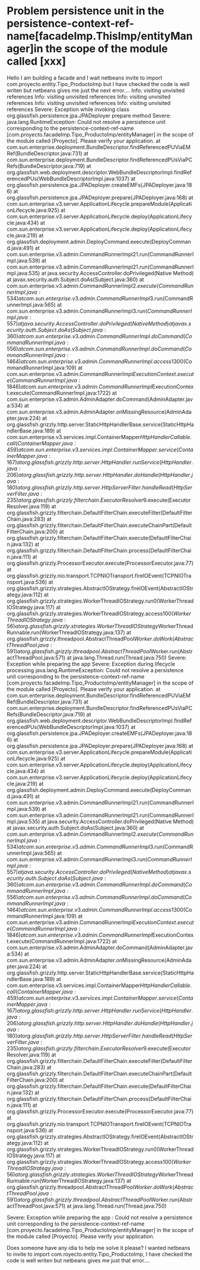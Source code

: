 
# Problem persistence unit in the persistence-context-ref-name[facadeImp.ThisImp/entityManager]in the scope of the module called [xxx]

Hello I am building a facade and I wait netbeans invite to import com.proyecto.entity.Tipo_ProductoImp but I have checked the code is well writen but netbeans gives me just the next error....
Info:   visiting unvisited references
Info:   visiting unvisited references
Info:   visiting unvisited references
Info:   visiting unvisited references
Info:   visiting unvisited references
Severe:   Exception while invoking class org.glassfish.persistence.jpa.JPADeployer prepare method
Severe:   java.lang.RuntimeException: Could not resolve a persistence unit corresponding to the persistence-context-ref-name [com.proyecto.facadeImp.Tipo_ProductoImp/entityManager] in the scope of the module called [Proyecto]. Please verify your application.
    at com.sun.enterprise.deployment.BundleDescriptor.findReferencedPUViaEMRef(BundleDescriptor.java:731)
    at com.sun.enterprise.deployment.BundleDescriptor.findReferencedPUsViaPCRefs(BundleDescriptor.java:719)
    at org.glassfish.web.deployment.descriptor.WebBundleDescriptorImpl.findReferencedPUs(WebBundleDescriptorImpl.java:1037)
    at org.glassfish.persistence.jpa.JPADeployer.createEMFs(JPADeployer.java:186)
    at org.glassfish.persistence.jpa.JPADeployer.prepare(JPADeployer.java:168)
    at com.sun.enterprise.v3.server.ApplicationLifecycle.prepareModule(ApplicationLifecycle.java:925)
    at com.sun.enterprise.v3.server.ApplicationLifecycle.deploy(ApplicationLifecycle.java:434)
    at com.sun.enterprise.v3.server.ApplicationLifecycle.deploy(ApplicationLifecycle.java:219)
    at org.glassfish.deployment.admin.DeployCommand.execute(DeployCommand.java:491)
    at com.sun.enterprise.v3.admin.CommandRunnerImpl$2$1.run(CommandRunnerImpl.java:539)
    at com.sun.enterprise.v3.admin.CommandRunnerImpl$2$1.run(CommandRunnerImpl.java:535)
    at java.security.AccessController.doPrivileged(Native Method)
    at javax.security.auth.Subject.doAs(Subject.java:360)
    at com.sun.enterprise.v3.admin.CommandRunnerImpl$2.execute(CommandRunnerImpl.java:534)
    at com.sun.enterprise.v3.admin.CommandRunnerImpl$3.run(CommandRunnerImpl.java:565)
    at com.sun.enterprise.v3.admin.CommandRunnerImpl$3.run(CommandRunnerImpl.java:557)
    at java.security.AccessController.doPrivileged(Native Method)
    at javax.security.auth.Subject.doAs(Subject.java:360)
    at com.sun.enterprise.v3.admin.CommandRunnerImpl.doCommand(CommandRunnerImpl.java:556)
    at com.sun.enterprise.v3.admin.CommandRunnerImpl.doCommand(CommandRunnerImpl.java:1464)
    at com.sun.enterprise.v3.admin.CommandRunnerImpl.access$1300(CommandRunnerImpl.java:109)
    at com.sun.enterprise.v3.admin.CommandRunnerImpl$ExecutionContext.execute(CommandRunnerImpl.java:1846)
    at com.sun.enterprise.v3.admin.CommandRunnerImpl$ExecutionContext.execute(CommandRunnerImpl.java:1722)
    at com.sun.enterprise.v3.admin.AdminAdapter.doCommand(AdminAdapter.java:534)
    at com.sun.enterprise.v3.admin.AdminAdapter.onMissingResource(AdminAdapter.java:224)
    at org.glassfish.grizzly.http.server.StaticHttpHandlerBase.service(StaticHttpHandlerBase.java:189)
    at com.sun.enterprise.v3.services.impl.ContainerMapper$HttpHandlerCallable.call(ContainerMapper.java:459)
    at com.sun.enterprise.v3.services.impl.ContainerMapper.service(ContainerMapper.java:167)
    at org.glassfish.grizzly.http.server.HttpHandler.runService(HttpHandler.java:206)
    at org.glassfish.grizzly.http.server.HttpHandler.doHandle(HttpHandler.java:180)
    at org.glassfish.grizzly.http.server.HttpServerFilter.handleRead(HttpServerFilter.java:235)
    at org.glassfish.grizzly.filterchain.ExecutorResolver$9.execute(ExecutorResolver.java:119)
    at org.glassfish.grizzly.filterchain.DefaultFilterChain.executeFilter(DefaultFilterChain.java:283)
    at org.glassfish.grizzly.filterchain.DefaultFilterChain.executeChainPart(DefaultFilterChain.java:200)
    at org.glassfish.grizzly.filterchain.DefaultFilterChain.execute(DefaultFilterChain.java:132)
    at org.glassfish.grizzly.filterchain.DefaultFilterChain.process(DefaultFilterChain.java:111)
    at org.glassfish.grizzly.ProcessorExecutor.execute(ProcessorExecutor.java:77)
    at org.glassfish.grizzly.nio.transport.TCPNIOTransport.fireIOEvent(TCPNIOTransport.java:536)
    at org.glassfish.grizzly.strategies.AbstractIOStrategy.fireIOEvent(AbstractIOStrategy.java:112)
    at org.glassfish.grizzly.strategies.WorkerThreadIOStrategy.run0(WorkerThreadIOStrategy.java:117)
    at org.glassfish.grizzly.strategies.WorkerThreadIOStrategy.access$100(WorkerThreadIOStrategy.java:56)
    at org.glassfish.grizzly.strategies.WorkerThreadIOStrategy$WorkerThreadRunnable.run(WorkerThreadIOStrategy.java:137)
    at org.glassfish.grizzly.threadpool.AbstractThreadPool$Worker.doWork(AbstractThreadPool.java:591)
    at org.glassfish.grizzly.threadpool.AbstractThreadPool$Worker.run(AbstractThreadPool.java:571)
    at java.lang.Thread.run(Thread.java:750)
Severe:   Exception while preparing the app
Severe:   Exception during lifecycle processing
java.lang.RuntimeException: Could not resolve a persistence unit corresponding to the persistence-context-ref-name [com.proyecto.facadeImp.Tipo_ProductoImp/entityManager] in the scope of the module called [Proyecto]. Please verify your application.
    at com.sun.enterprise.deployment.BundleDescriptor.findReferencedPUViaEMRef(BundleDescriptor.java:731)
    at com.sun.enterprise.deployment.BundleDescriptor.findReferencedPUsViaPCRefs(BundleDescriptor.java:719)
    at org.glassfish.web.deployment.descriptor.WebBundleDescriptorImpl.findReferencedPUs(WebBundleDescriptorImpl.java:1037)
    at org.glassfish.persistence.jpa.JPADeployer.createEMFs(JPADeployer.java:186)
    at org.glassfish.persistence.jpa.JPADeployer.prepare(JPADeployer.java:168)
    at com.sun.enterprise.v3.server.ApplicationLifecycle.prepareModule(ApplicationLifecycle.java:925)
    at com.sun.enterprise.v3.server.ApplicationLifecycle.deploy(ApplicationLifecycle.java:434)
    at com.sun.enterprise.v3.server.ApplicationLifecycle.deploy(ApplicationLifecycle.java:219)
    at org.glassfish.deployment.admin.DeployCommand.execute(DeployCommand.java:491)
    at com.sun.enterprise.v3.admin.CommandRunnerImpl$2$1.run(CommandRunnerImpl.java:539)
    at com.sun.enterprise.v3.admin.CommandRunnerImpl$2$1.run(CommandRunnerImpl.java:535)
    at java.security.AccessController.doPrivileged(Native Method)
    at javax.security.auth.Subject.doAs(Subject.java:360)
    at com.sun.enterprise.v3.admin.CommandRunnerImpl$2.execute(CommandRunnerImpl.java:534)
    at com.sun.enterprise.v3.admin.CommandRunnerImpl$3.run(CommandRunnerImpl.java:565)
    at com.sun.enterprise.v3.admin.CommandRunnerImpl$3.run(CommandRunnerImpl.java:557)
    at java.security.AccessController.doPrivileged(Native Method)
    at javax.security.auth.Subject.doAs(Subject.java:360)
    at com.sun.enterprise.v3.admin.CommandRunnerImpl.doCommand(CommandRunnerImpl.java:556)
    at com.sun.enterprise.v3.admin.CommandRunnerImpl.doCommand(CommandRunnerImpl.java:1464)
    at com.sun.enterprise.v3.admin.CommandRunnerImpl.access$1300(CommandRunnerImpl.java:109)
    at com.sun.enterprise.v3.admin.CommandRunnerImpl$ExecutionContext.execute(CommandRunnerImpl.java:1846)
    at com.sun.enterprise.v3.admin.CommandRunnerImpl$ExecutionContext.execute(CommandRunnerImpl.java:1722)
    at com.sun.enterprise.v3.admin.AdminAdapter.doCommand(AdminAdapter.java:534)
    at com.sun.enterprise.v3.admin.AdminAdapter.onMissingResource(AdminAdapter.java:224)
    at org.glassfish.grizzly.http.server.StaticHttpHandlerBase.service(StaticHttpHandlerBase.java:189)
    at com.sun.enterprise.v3.services.impl.ContainerMapper$HttpHandlerCallable.call(ContainerMapper.java:459)
    at com.sun.enterprise.v3.services.impl.ContainerMapper.service(ContainerMapper.java:167)
    at org.glassfish.grizzly.http.server.HttpHandler.runService(HttpHandler.java:206)
    at org.glassfish.grizzly.http.server.HttpHandler.doHandle(HttpHandler.java:180)
    at org.glassfish.grizzly.http.server.HttpServerFilter.handleRead(HttpServerFilter.java:235)
    at org.glassfish.grizzly.filterchain.ExecutorResolver$9.execute(ExecutorResolver.java:119)
    at org.glassfish.grizzly.filterchain.DefaultFilterChain.executeFilter(DefaultFilterChain.java:283)
    at org.glassfish.grizzly.filterchain.DefaultFilterChain.executeChainPart(DefaultFilterChain.java:200)
    at org.glassfish.grizzly.filterchain.DefaultFilterChain.execute(DefaultFilterChain.java:132)
    at org.glassfish.grizzly.filterchain.DefaultFilterChain.process(DefaultFilterChain.java:111)
    at org.glassfish.grizzly.ProcessorExecutor.execute(ProcessorExecutor.java:77)
    at org.glassfish.grizzly.nio.transport.TCPNIOTransport.fireIOEvent(TCPNIOTransport.java:536)
    at org.glassfish.grizzly.strategies.AbstractIOStrategy.fireIOEvent(AbstractIOStrategy.java:112)
    at org.glassfish.grizzly.strategies.WorkerThreadIOStrategy.run0(WorkerThreadIOStrategy.java:117)
    at org.glassfish.grizzly.strategies.WorkerThreadIOStrategy.access$100(WorkerThreadIOStrategy.java:56)
    at org.glassfish.grizzly.strategies.WorkerThreadIOStrategy$WorkerThreadRunnable.run(WorkerThreadIOStrategy.java:137)
    at org.glassfish.grizzly.threadpool.AbstractThreadPool$Worker.doWork(AbstractThreadPool.java:591)
    at org.glassfish.grizzly.threadpool.AbstractThreadPool$Worker.run(AbstractThreadPool.java:571)
    at java.lang.Thread.run(Thread.java:750)

Severe:   Exception while preparing the app : Could not resolve a persistence unit corresponding to the persistence-context-ref-name [com.proyecto.facadeImp.Tipo_ProductoImp/entityManager] in the scope of the module called [Proyecto]. Please verify your application.


Does someone have any idia to help me solve it please?
I wanted netbeans to invite to import com.royecto.entity.Tipo_ProductoImp, I have checked the code is well writen but netbeans gives me just that error....

        